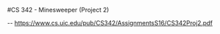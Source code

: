 #CS 342 - Minesweeper (Project 2)

-- https://www.cs.uic.edu/pub/CS342/AssignmentsS16/CS342Proj2.pdf
